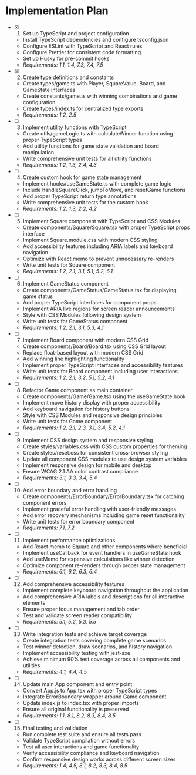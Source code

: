 # Implementation Plan

- [x] 1. Set up TypeScript and project configuration










  - Install TypeScript dependencies and configure tsconfig.json
  - Configure ESLint with TypeScript and React rules
  - Configure Prettier for consistent code formatting
  - Set up Husky for pre-commit hooks
  - _Requirements: 1.1, 1.4, 7.3, 7.4, 7.5_

- [x] 2. Create type definitions and constants





  - Create types/game.ts with Player, SquareValue, Board, and GameState interfaces
  - Create constants/game.ts with winning combinations and game configuration
  - Create types/index.ts for centralized type exports
  - _Requirements: 1.2, 2.5_

- [ ] 3. Implement utility functions with TypeScript
  - Create utils/gameLogic.ts with calculateWinner function using proper TypeScript types
  - Add utility functions for game state validation and board manipulation
  - Write comprehensive unit tests for all utility functions
  - _Requirements: 1.2, 1.3, 2.4, 4.3_

- [ ] 4. Create custom hook for game state management
  - Implement hooks/useGameState.ts with complete game logic
  - Include handleSquareClick, jumpToMove, and resetGame functions
  - Add proper TypeScript return type annotations
  - Write comprehensive unit tests for the custom hook
  - _Requirements: 1.2, 1.3, 2.2, 4.2_

- [ ] 5. Implement Square component with TypeScript and CSS Modules
  - Create components/Square/Square.tsx with proper TypeScript props interface
  - Implement Square.module.css with modern CSS styling
  - Add accessibility features including ARIA labels and keyboard navigation
  - Optimize with React.memo to prevent unnecessary re-renders
  - Write unit tests for Square component
  - _Requirements: 1.2, 2.1, 3.1, 5.1, 5.2, 6.1_

- [ ] 6. Implement GameStatus component
  - Create components/GameStatus/GameStatus.tsx for displaying game status
  - Add proper TypeScript interfaces for component props
  - Implement ARIA live regions for screen reader announcements
  - Style with CSS Modules following design system
  - Write unit tests for GameStatus component
  - _Requirements: 1.2, 2.1, 3.1, 5.3, 4.1_

- [ ] 7. Implement Board component with modern CSS Grid
  - Create components/Board/Board.tsx using CSS Grid layout
  - Replace float-based layout with modern CSS Grid
  - Add winning line highlighting functionality
  - Implement proper TypeScript interfaces and accessibility features
  - Write unit tests for Board component including user interactions
  - _Requirements: 1.2, 2.1, 3.2, 5.1, 5.2, 4.1_

- [ ] 8. Refactor Game component as main container
  - Create components/Game/Game.tsx using the useGameState hook
  - Implement move history display with proper accessibility
  - Add keyboard navigation for history buttons
  - Style with CSS Modules and responsive design principles
  - Write unit tests for Game component
  - _Requirements: 1.2, 2.1, 2.3, 3.1, 3.4, 5.2, 4.1_

- [ ] 9. Implement CSS design system and responsive styling
  - Create styles/variables.css with CSS custom properties for theming
  - Create styles/reset.css for consistent cross-browser styling
  - Update all component CSS modules to use design system variables
  - Implement responsive design for mobile and desktop
  - Ensure WCAG 2.1 AA color contrast compliance
  - _Requirements: 3.1, 3.3, 3.4, 5.4_

- [ ] 10. Add error boundary and error handling
  - Create components/ErrorBoundary/ErrorBoundary.tsx for catching component errors
  - Implement graceful error handling with user-friendly messages
  - Add error recovery mechanisms including game reset functionality
  - Write unit tests for error boundary component
  - _Requirements: 7.1, 7.2_

- [ ] 11. Implement performance optimizations
  - Add React.memo to Square and other components where beneficial
  - Implement useCallback for event handlers in useGameState hook
  - Add useMemo for expensive calculations like winner detection
  - Optimize component re-renders through proper state management
  - _Requirements: 6.1, 6.2, 6.3, 6.4_

- [ ] 12. Add comprehensive accessibility features
  - Implement complete keyboard navigation throughout the application
  - Add comprehensive ARIA labels and descriptions for all interactive elements
  - Ensure proper focus management and tab order
  - Test and validate screen reader compatibility
  - _Requirements: 5.1, 5.2, 5.3, 5.5_

- [ ] 13. Write integration tests and achieve target coverage
  - Create integration tests covering complete game scenarios
  - Test winner detection, draw scenarios, and history navigation
  - Implement accessibility testing with jest-axe
  - Achieve minimum 90% test coverage across all components and utilities
  - _Requirements: 4.1, 4.4, 4.5_

- [ ] 14. Update main App component and entry point
  - Convert App.js to App.tsx with proper TypeScript types
  - Integrate ErrorBoundary wrapper around Game component
  - Update index.js to index.tsx with proper imports
  - Ensure all original functionality is preserved
  - _Requirements: 1.1, 8.1, 8.2, 8.3, 8.4, 8.5_

- [ ] 15. Final testing and validation
  - Run complete test suite and ensure all tests pass
  - Validate TypeScript compilation without errors
  - Test all user interactions and game functionality
  - Verify accessibility compliance and keyboard navigation
  - Confirm responsive design works across different screen sizes
  - _Requirements: 1.4, 4.5, 8.1, 8.2, 8.3, 8.4, 8.5_